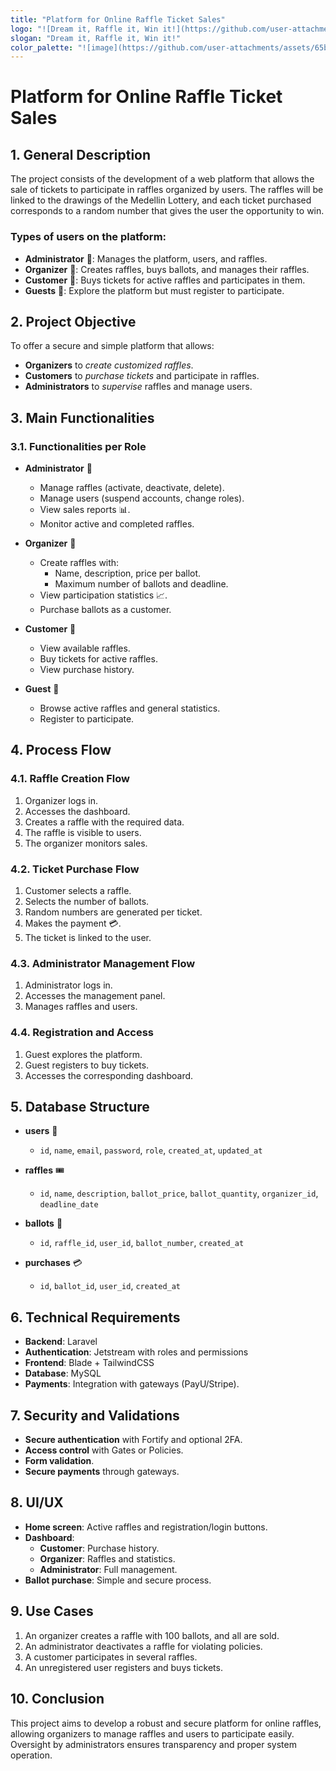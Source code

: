 ```yaml
---
title: "Platform for Online Raffle Ticket Sales"
logo: "![Dream it, Raffle it, Win it!](https://github.com/user-attachments/assets/1cfbd429-8396-4f9b-972b-6d770734df34)"
slogan: "Dream it, Raffle it, Win it!"
color_palette: "![image](https://github.com/user-attachments/assets/65b30aa6-74d6-40a2-ba8d-5be0be2cf715)"
---
```


# Platform for Online Raffle Ticket Sales

## 1. General Description
The project consists of the development of a web platform that allows the sale of tickets to participate in raffles organized by users. The raffles will be linked to the drawings of the Medellin Lottery, and each ticket purchased corresponds to a random number that gives the user the opportunity to win.

### Types of users on the platform:
- **Administrator** 👑: Manages the platform, users, and raffles.
- **Organizer** 🌟: Creates raffles, buys ballots, and manages their raffles.
- **Customer** 👤: Buys tickets for active raffles and participates in them.
- **Guests** 👥: Explore the platform but must register to participate.

## 2. Project Objective
To offer a secure and simple platform that allows:
- **Organizers** to *create customized raffles*.
- **Customers** to *purchase tickets* and participate in raffles.
- **Administrators** to *supervise* raffles and manage users.

## 3. Main Functionalities

### 3.1. Functionalities per Role

- **Administrator** 👑
  - Manage raffles (activate, deactivate, delete).
  - Manage users (suspend accounts, change roles).
  - View sales reports 📊.
  - Monitor active and completed raffles.

- **Organizer** 🌟
  - Create raffles with:
    - Name, description, price per ballot.
    - Maximum number of ballots and deadline.
  - View participation statistics 📈.
  - Purchase ballots as a customer.

- **Customer** 👤
  - View available raffles.
  - Buy tickets for active raffles.
  - View purchase history.

- **Guest** 👥
  - Browse active raffles and general statistics.
  - Register to participate.

## 4. Process Flow

### 4.1. Raffle Creation Flow
1. Organizer logs in.
2. Accesses the dashboard.
3. Creates a raffle with the required data.
4. The raffle is visible to users.
5. The organizer monitors sales.

### 4.2. Ticket Purchase Flow
1. Customer selects a raffle.
2. Selects the number of ballots.
3. Random numbers are generated per ticket.
4. Makes the payment 💳.
5. The ticket is linked to the user.

### 4.3. Administrator Management Flow
1. Administrator logs in.
2. Accesses the management panel.
3. Manages raffles and users.

### 4.4. Registration and Access
1. Guest explores the platform.
2. Guest registers to buy tickets.
3. Accesses the corresponding dashboard.

## 5. Database Structure

- **users** 👤
  - `id`, `name`, `email`, `password`, `role`, `created_at`, `updated_at`

- **raffles** 🎟️
  - `id`, `name`, `description`, `ballot_price`, `ballot_quantity`, `organizer_id`, `deadline_date`

- **ballots** 🛒
  - `id`, `raffle_id`, `user_id`, `ballot_number`, `created_at`

- **purchases** 💳
  - `id`, `ballot_id`, `user_id`, `created_at`

## 6. Technical Requirements
- **Backend**: Laravel
- **Authentication**: Jetstream with roles and permissions
- **Frontend**: Blade + TailwindCSS
- **Database**: MySQL
- **Payments**: Integration with gateways (PayU/Stripe).

## 7. Security and Validations
- **Secure authentication** with Fortify and optional 2FA.
- **Access control** with Gates or Policies.
- **Form validation**.
- **Secure payments** through gateways.

## 8. UI/UX
- **Home screen**: Active raffles and registration/login buttons.
- **Dashboard**:
  - **Customer**: Purchase history.
  - **Organizer**: Raffles and statistics.
  - **Administrator**: Full management.
- **Ballot purchase**: Simple and secure process.

## 9. Use Cases
1. An organizer creates a raffle with 100 ballots, and all are sold.
2. An administrator deactivates a raffle for violating policies.
3. A customer participates in several raffles.
4. An unregistered user registers and buys tickets.

## 10. Conclusion
This project aims to develop a robust and secure platform for online raffles, allowing organizers to manage raffles and users to participate easily. Oversight by administrators ensures transparency and proper system operation.
